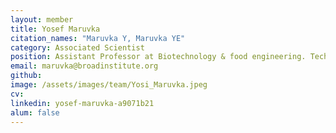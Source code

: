 ```yaml
---
layout: member
title: Yosef Maruvka
citation_names: "Maruvka Y, Maruvka YE"
category: Associated Scientist
position: Assistant Professor at Biotechnology & food engineering. Technion.
email: maruvka@broadinstitute.org
github: 
image: /assets/images/team/Yosi_Maruvka.jpeg
cv:
linkedin: yosef-maruvka-a9071b21
alum: false
---
```


